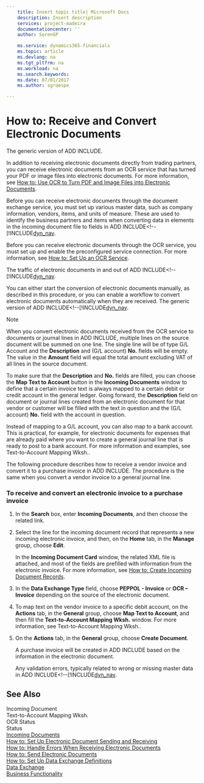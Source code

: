 ```yaml
---
    title: Insert topic title| Microsoft Docs
    description: Insert description
    services: project-madeira
    documentationcenter: ''
    author: SorenGP

    ms.service: dynamics365-financials
    ms.topic: article
    ms.devlang: na
    ms.tgt_pltfrm: na
    ms.workload: na
    ms.search.keywords:
    ms.date: 07/01/2017
    ms.author: sgroespe

---
```

# How to: Receive and Convert Electronic Documents
The generic version of ADD INCLUDE<!--[!INCLUDE[dyn_nav](../../includes/dyn_nav_md.md)]-->.  
  
 In addition to receiving electronic documents directly from trading partners, you can receive electronic documents from an OCR service that has turned your PDF or image files into electronic documents. For more information, see [How to: Use OCR to Turn PDF and Image Files into Electronic Documents](../how-to-use-ocr-to-turn-pdf-and-image-files-into-electronic-documents.md).  
  
 Before you can receive electronic documents through the document exchange service, you must set up various master data, such as company information, vendors, items, and units of measure. These are used to identify the business partners and items when converting data in elements in the incoming document file to fields in ADD INCLUDE<!--[!INCLUDE[dyn_nav](../../includes/how-to-set-up-a-document-exchange-service.md).  
  
 Before you can receive electronic documents through the OCR service, you must set up and enable the preconfigured service connection. For more information, see [How to: Set Up an OCR Service](../how-to-set-up-an-ocr-service.md).  
  
 The traffic of electronic documents in and out of ADD INCLUDE<!--[!INCLUDE[dyn_nav](../../includes/how-to-set-up-job-queues.md).  
  
 You can either start the conversion of electronic documents manually, as described in this procedure, or you can enable a workflow to convert electronic documents automatically when they are received. The generic version of ADD INCLUDE<!--[!INCLUDE[dyn_nav](../../includes/workflow.md).  
  
> [!NOTE]  
>  When you convert electronic documents received from the OCR service to documents or journal lines in ADD INCLUDE<!--[!INCLUDE[dyn_nav](../../includes/dyn_nav_md.md)]-->, multiple lines on the source document will be summed on one line. The single line will be of type G\/L Account and the **Description** and \(G\/L account\) **No.** fields will be empty. The value in the **Amount** field will equal the total amount excluding VAT of all lines in the source document.  
>   
>  To make sure that the **Description** and **No.** fields are filled, you can choose the **Map Text to Account** button in the **Incoming Documents** window to define that a certain invoice text is always mapped to a certain debit or credit account in the general ledger. Going forward, the **Description** field on document or journal lines created from an electronic document for that vendor or customer will be filled with the text in question and the \(G\/L account\) **No.** field with the account in question.  
>   
>  Instead of mapping to a G\/L account, you can also map to a bank account. This is practical, for example, for electronic documents for expenses that are already paid where you want to create a general journal line that is ready to post to a bank account. For more information and examples, see Text-to-Account Mapping Wksh..  
  
 The following procedure describes how to receive a vendor invoice and convert it to a purchase invoice in ADD INCLUDE<!--[!INCLUDE[dyn_nav](../../includes/dyn_nav_md.md)]-->. The procedure is the same when you convert a vendor invoice to a general journal line.  
  
### To receive and convert an electronic invoice to a purchase invoice  
  
1.  In the **Search** box, enter **Incoming Documents**, and then choose the related link.  
  
2.  Select the line for the incoming document record that represents a new incoming electronic invoice, and then, on the **Home** tab, in the **Manage** group, choose **Edit**.  
  
     In the **Incoming Document Card** window, the related XML file is attached, and most of the fields are prefilled with information from the electronic invoice. For more information, see [How to: Create Incoming Document Records](../how-to-create-incoming-document-records.md).  
  
3.  In the **Data Exchange Type** field, choose **PEPPOL - Invoice** or **OCR – Invoice** depending on the source of the electronic document.  
  
4.  To map text on the vendor invoice to a specific debit account, on the **Actions** tab, in the **General** group, choose **Map Text to Account**, and then fill the **Text-to-Account Mapping Wksh.** window. For more information, see Text-to-Account Mapping Wksh..  
  
5.  On the **Actions** tab, in the **General** group, choose **Create Document**.  
  
     A purchase invoice will be created in ADD INCLUDE<!--[!INCLUDE[dyn_nav](../../includes/dyn_nav_md.md)]--> based on the information in the electronic document.  
  
     Any validation errors, typically related to wrong or missing master data in ADD INCLUDE<!--[!INCLUDE[dyn_nav](../../includes/how-to-handle-errors-when-receiving-electronic-documents.md).  
  
## See Also  
 Incoming Document   
 Text-to-Account Mapping Wksh.   
 OCR Status   
 Status   
 [Incoming Documents](../incoming-documents.md)   
 [How to: Set Up Electronic Document Sending and Receiving](../how-to-set-up-electronic-document-sending-and-receiving.md)   
 [How to: Handle Errors When Receiving Electronic Documents](../how-to-handle-errors-when-receiving-electronic-documents.md)   
 [How to: Send Electronic Documents](../how-to-send-electronic-documents.md)   
 [How to: Set Up Data Exchange Definitions](../how-to-set-up-data-exchange-definitions.md)   
 [Data Exchange](../data-exchange.md)   
 [Business Functionality](../Business%20Functionality.md)